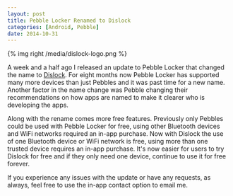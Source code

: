 ```yaml
---
layout: post
title: Pebble Locker Renamed to Dislock
categories: [Android, Pebble]
date: 2014-10-31
---
```

{% img right /media/dislock-logo.png %}

A week and a half ago I released an update to Pebble Locker that changed the name to
[Dislock](https://play.google.com/store/apps/details?id=com.lukekorth.pebblelocker).
For eight months now Pebble Locker has supported many more devices than just Pebbles and it
was past time for a new name. Another factor in the name change was Pebble changing their recommendations
on how apps are named to make it clearer who is developing the apps.

<!-- more -->

Along with the rename comes more free features. Previously only Pebbles could be used with Pebble
Locker for free, using other Bluetooth devices and WiFi networks required an in-app purchase.
Now with Dislock the use of one Bluetooth device or WiFi network is free, using more than
one trusted device requires an in-app purchase. It's now easier for users to try Dislock
for free and if they only need one device, continue to use it for free forever.

If you experience any issues with the update or have any requests, as always, feel free
to use the in-app contact option to email me.

